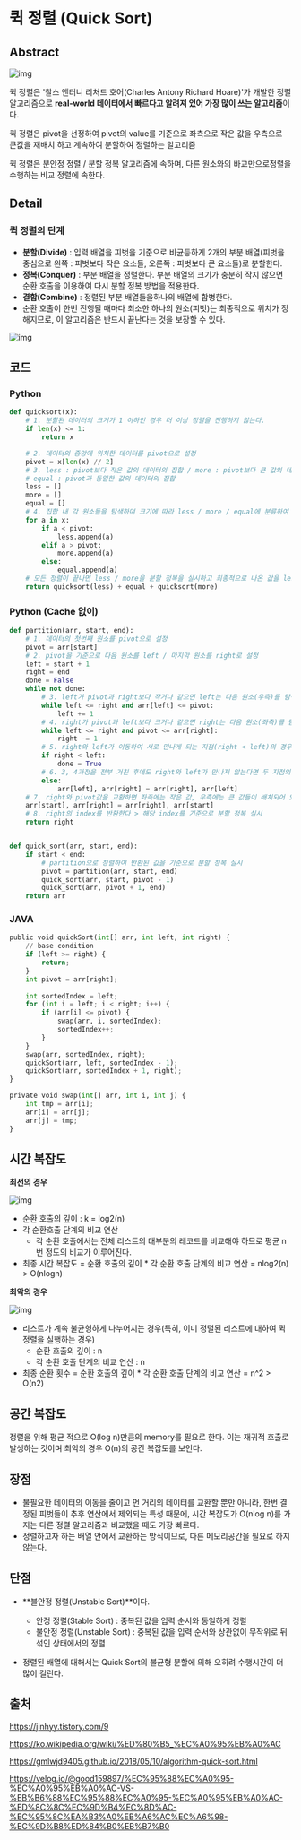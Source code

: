 # 퀵 정렬 (Quick Sort)



## Abstract

![img](https://cdn-images-1.medium.com/max/1600/1*wwCw5TzLd79k2WQ6YVsQVw.gif)

퀵 정렬은 '찰스 앤터니 리처드 호어(Charles Antony Richard Hoare)'가 개발한 정렬 알고리즘으로 **real-world 데이터에서 빠르다고 알려져 있어 가장 많이 쓰는 알고리즘**이다.

퀵 정렬은 pivot을 선정하여 pivot의 value를 기준으로 좌측으로 작은 값을 우측으로 큰값을 재배치 하고 계속하여 분할하여 정렬하는 알고리즘

퀵 정렬은 분안정 정렬 / 분할 정복 알고리즘에 속하며, 다른 원소와의 바교만으로정렬을 수행하는 비교 정렬에 속한다.



## Detail

### 퀵 정렬의 단계

- **분할(Divide)** : 입력 배열을 피벗을 기준으로 비균등하게 2개의 부분 배열(피벗을 중심으로 왼쪽 : 피벗보다 작은 요소들, 오른쪽 : 피벗보다 큰 요소들)로 분할한다.
- **정복(Conquer)** : 부분 배열을 정렬한다. 부분 배열의 크기가 충분히 작지 않으면 순환 호출을 이용하여 다시 분할 정복 방법을 적용한다.
- **결합(Combine)** : 정렬된 부분 배열들을하나의 배열에 합병한다.
- 순환 호출이 한번 진행될 때마다 최소한 하나의 원소(피벗)는 최종적으로 위치가 정해지므로, 이 알고리즘은 반드시 끝난다는 것을 보장할 수 있다.



![img](https://gmlwjd9405.github.io/images/algorithm-quick-sort/quick-sort.png)





## 코드

### Python

```python
def quicksort(x):
    # 1. 분할된 데이터의 크기가 1 이하인 경우 더 이상 정렬을 진행하지 않는다.
    if len(x) <= 1:
        return x

    # 2. 데이터의 중앙에 위치한 데이터를 pivot으로 설정
    pivot = x[len(x) // 2]
    # 3. less : pivot보다 작은 값의 데이터의 집합 / more : pivot보다 큰 값의 데이터의 집합 /
    # equal : pivot과 동일한 값의 데이터의 집합
    less = []
    more = []
    equal = []
    # 4. 집합 내 각 원소들을 탐색하며 크기에 따라 less / more / equal에 분류하여 넣는다.
    for a in x:
        if a < pivot:
            less.append(a)
        elif a > pivot:
            more.append(a)
        else:
            equal.append(a)
	# 모든 정렬이 끝나면 less / more을 분할 정복을 실시하고 최종적으로 나온 값을 less > equal > more	  순서로 정렬하여 반환
    return quicksort(less) + equal + quicksort(more)
```

### Python (Cache 없이)

```python
def partition(arr, start, end):
    # 1. 데이터의 첫번째 원소를 pivot으로 설정
    pivot = arr[start]
    # 2. pivot을 기준으로 다음 원소를 left / 마지막 원소를 right로 설정
    left = start + 1
    right = end
    done = False
    while not done:
        # 3. left가 pivot과 right보다 작거나 같으면 left는 다음 원소(우측)를 탐색
        while left <= right and arr[left] <= pivot:
            left += 1
        # 4. right가 pivot과 left보다 크거나 같으면 right는 다음 원소(좌측)를 탐색
        while left <= right and pivot <= arr[right]:
            right -= 1
        # 5. right와 left가 이동하여 서로 만나게 되는 지점(right < left)의 경우 반복문을 종료
        if right < left:
            done = True
        # 6. 3, 4과정을 전부 거친 후에도 right와 left가 만나지 않는다면 두 지점의 숫자를 바꾸고 해당 			지점(left / right)들부터 다시 반복문을 실시.
        else:
            arr[left], arr[right] = arr[right], arr[left]
    # 7. right와 pivot값을 교환하면 좌측에는 작은 값, 우측에는 큰 값들이 배치되어 있다.  
    arr[start], arr[right] = arr[right], arr[start]
    # 8. right의 index를 반환한다 > 해당 index를 기준으로 분할 정복 실시
    return right


def quick_sort(arr, start, end):
    if start < end:
        # partition으로 정렬하여 반환된 값을 기준으로 분할 정복 실시
        pivot = partition(arr, start, end)
        quick_sort(arr, start, pivot - 1)
        quick_sort(arr, pivot + 1, end)
    return arr
```



### JAVA

```python
public void quickSort(int[] arr, int left, int right) {
    // base condition
    if (left >= right) {
        return;
    }
    int pivot = arr[right];
    
    int sortedIndex = left;
    for (int i = left; i < right; i++) {
        if (arr[i] <= pivot) {
            swap(arr, i, sortedIndex);
            sortedIndex++;
        }
    }
    swap(arr, sortedIndex, right);
    quickSort(arr, left, sortedIndex - 1);
    quickSort(arr, sortedIndex + 1, right);
}

private void swap(int[] arr, int i, int j) {
    int tmp = arr[i];
    arr[i] = arr[j];
    arr[j] = tmp;
}
```



## 시간 복잡도

**최선의 경우**

![img](https://gmlwjd9405.github.io/images/algorithm-quick-sort/sort-time-complexity-etc1.png)

- 순환 호출의 깊이 : k = log2(n)
- 각 순환호출 단계의 비교 연산
  - 각 순환 호출에서는 전체 리스트의 대부분의 레코드를 비교해야 하므로 평균 n번 정도의 비교가 이루어진다.
- 최종 시간 복잡도  = 순환 호출의 깊이 * 각 순환 호출 단계의 비교 연산 = nlog2(n) > O(nlogn)

**최악의 경우** 

![img](https://gmlwjd9405.github.io/images/algorithm-quick-sort/sort-time-complexity-etc2.png)

- 리스트가 계속 불균형하게 나누어지는 경우(특히, 이미 정렬된 리스트에 대하여 퀵 정렬을 실행하는 경우)
  - 순환 호출의 깊이 : n
  - 각 순환 호출 단계의 비교 연산 : n
- 최종 순환 횟수 = 순환 호출의 깊이 * 각 순환 호출 단계의 비교 연산 = n^2 > O(n2)



## 공간 복잡도

정렬을 위해 평균 적으로 O(log n)만큼의 memory를 필요로 한다. 이는 재귀적 호출로 발생하는 것이며 최악의 경우 O(n)의 공간 복잡도를 보인다.



## 장점

- 불필요한 데이터의 이동을 줄이고 먼 거리의 데이터를 교환할 뿐만 아니라, 한번 결정된 피벗들이 추후 연산에서 제외되는 특성 때문에, 시간 복잡도가 O(nlog n)를 가지는 다른 정렬 알고리즘과 비교했을 때도 가장 빠르다.
- 정렬하고자 하는 배열 안에서 교환하는 방식이므로, 다른 메모리공간을 필요로 하지 않는다.

## 단점

- **불안정 정렬(Unstable Sort)**이다.
  - 안정 정렬(Stable Sort) : 중복된 값을 입력 순서와 동일하게 정렬
  - 불안정 정렬(Unstable Sort) : 중복된 값을 입력 순서와 상관없이 무작위로 뒤섞인 상태에서의 정렬

- 정렬된 배열에 대해서는 Quick Sort의 불균형 분할에 의해 오히려 수행시간이 더 많이 걸린다.





## 출처

https://jinhyy.tistory.com/9

https://ko.wikipedia.org/wiki/%ED%80%B5_%EC%A0%95%EB%A0%AC

https://gmlwjd9405.github.io/2018/05/10/algorithm-quick-sort.html

https://velog.io/@good159897/%EC%95%88%EC%A0%95-%EC%A0%95%EB%A0%AC-VS-%EB%B6%88%EC%95%88%EC%A0%95-%EC%A0%95%EB%A0%AC-%ED%8C%8C%EC%9D%B4%EC%8D%AC-%EC%95%8C%EA%B3%A0%EB%A6%AC%EC%A6%98-%EC%9D%B8%ED%84%B0%EB%B7%B0
